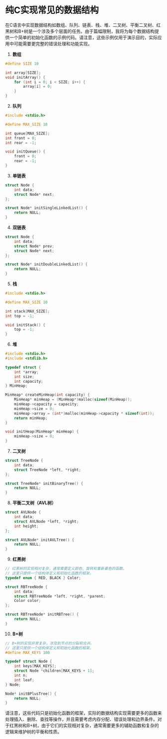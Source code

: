 # 纯C实现常见的数据结构

在C语言中实现数据结构如数组、队列、链表、栈、堆、二叉树、平衡二叉树、红黑树和B+树是一个涉及多个层面的任务。由于篇幅限制，我将为每个数据结构提供一个简单的初始化函数的示例代码。请注意，这些示例仅用于演示目的，实际应用中可能需要更完整的错误处理和功能实现。

1. **数组**

```c
#define SIZE 10

int array[SIZE];
void initArray() {
    for (int i = 0; i < SIZE; i++) {
        array[i] = 0;
    }
}
```

2. **队列**

```c
#include <stdio.h>

#define MAX_SIZE 10

int queue[MAX_SIZE];
int front = 0;
int rear = -1;

void initQueue() {
    front = 0;
    rear = -1;
}
```

3. **单链表**

```c
struct Node {
    int data;
    struct Node* next;
};

struct Node* initSingleLinkedList() {
    return NULL;
}
```

4. **双链表**

```c
struct Node {
    int data;
    struct Node* prev;
    struct Node* next;
};

struct Node* initDoubleLinkedList() {
    return NULL;
}
```

5. **栈**

```c
#include <stdio.h>

#define MAX_SIZE 10

int stack[MAX_SIZE];
int top = -1;

void initStack() {
    top = -1;
}
```

6. **堆**

```c
#include <stdio.h>
#include <stdlib.h>

typedef struct {
    int *array;
    int size;
    int capacity;
} MinHeap;

MinHeap* createMinHeap(int capacity) {
    MinHeap* minHeap = (MinHeap*)malloc(sizeof(MinHeap));
    minHeap->capacity = capacity;
    minHeap->size = 0;
    minHeap->array = (int*)malloc(minHeap->capacity * sizeof(int));
    return minHeap;
}

void initHeap(MinHeap* minHeap) {
    minHeap->size = 0;
}
```

7. **二叉树**

```c
struct TreeNode {
    int data;
    struct TreeNode *left, *right;
};

struct TreeNode* initBinaryTree() {
    return NULL;
}
```

8. **平衡二叉树（AVL树）**

```c
struct AVLNode {
    int data;
    struct AVLNode *left, *right;
    int height;
};

struct AVLNode* initAVLTree() {
    return NULL;
}
```

9. **红黑树**

```c
// 红黑树的实现相对复杂，通常需要定义颜色、旋转和重新着色的函数。
// 这里只提供一个结构体定义和初始化函数的框架。
typedef enum { RED, BLACK } Color;

struct RBTreeNode {
    int data;
    struct RBTreeNode *left, *right, *parent;
    Color color;
};

struct RBTreeNode* initRBTree() {
    return NULL;
}
```

10. **B+树**

```c
// B+树的实现非常复杂，涉及到节点的分裂和合并。
// 这里只提供一个结构体定义和初始化函数的框架。
#define MAX_KEYS 100

typedef struct Node {
    int keys[MAX_KEYS];
    struct Node *children[MAX_KEYS + 1];
    int n;
    int leaf;
} Node;

Node* initBPlusTree() {
    return NULL;
}
```

请注意，这些代码只是初始化函数的框架，实际的数据结构实现需要更多的函数来处理插入、删除、查找等操作，并且需要考虑内存分配、错误处理和边界条件。对于红黑树和B+树，由于它们的实现相对复杂，通常需要更多的辅助函数和复杂的逻辑来维护树的平衡和性质。
